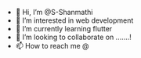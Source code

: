 - 👋 Hi, I’m @S-Shanmathi
- 👀 I’m interested in web development
- 🌱 I’m currently learning flutter
- 💞️ I’m looking to collaborate on .......!
- 📫 How to reach me @

<!---
S-Shanmathi/S-Shanmathi is a ✨ special ✨ repository because its `README.md` (this file) appears on your GitHub profile.
You can click the Preview link to take a look at your changes.
--->
